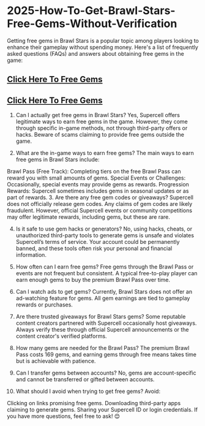 # 2025-How-To-Get-Brawl-Stars-Free-Gems-Without-Verification
Getting free gems in Brawl Stars is a popular topic among players looking to enhance their gameplay without spending money. Here's a list of frequently asked questions (FAQs) and answers about obtaining free gems in the game:

<h2><a href="%20https://allresources.xyz/brawlstars.html/">Click Here To Free Gems</a></h2>

<h2><a href="%20https://allresources.xyz/brawlstars.html/">Click Here To Free Gems</a></h2>

1. Can I actually get free gems in Brawl Stars?
Yes, Supercell offers legitimate ways to earn free gems in the game. However, they come through specific in-game methods, not through third-party offers or hacks. Beware of scams claiming to provide free gems outside the game.

2. What are the in-game ways to earn free gems?
The main ways to earn free gems in Brawl Stars include:

Brawl Pass (Free Track): Completing tiers on the free Brawl Pass can reward you with small amounts of gems.
Special Events or Challenges: Occasionally, special events may provide gems as rewards.
Progression Rewards: Supercell sometimes includes gems in seasonal updates or as part of rewards.
3. Are there any free gem codes or giveaways?
Supercell does not officially release gem codes. Any claims of gem codes are likely fraudulent. However, official Supercell events or community competitions may offer legitimate rewards, including gems, but these are rare.

4. Is it safe to use gem hacks or generators?
No, using hacks, cheats, or unauthorized third-party tools to generate gems is unsafe and violates Supercell’s terms of service. Your account could be permanently banned, and these tools often risk your personal and financial information.

5. How often can I earn free gems?
Free gems through the Brawl Pass or events are not frequent but consistent. A typical free-to-play player can earn enough gems to buy the premium Brawl Pass over time.

6. Can I watch ads to get gems?
Currently, Brawl Stars does not offer an ad-watching feature for gems. All gem earnings are tied to gameplay rewards or purchases.

7. Are there trusted giveaways for Brawl Stars gems?
Some reputable content creators partnered with Supercell occasionally host giveaways. Always verify these through official Supercell announcements or the content creator's verified platforms.

8. How many gems are needed for the Brawl Pass?
The premium Brawl Pass costs 169 gems, and earning gems through free means takes time but is achievable with patience.

9. Can I transfer gems between accounts?
No, gems are account-specific and cannot be transferred or gifted between accounts.

10. What should I avoid when trying to get free gems?
Avoid:

Clicking on links promising free gems.
Downloading third-party apps claiming to generate gems.
Sharing your Supercell ID or login credentials.
If you have more questions, feel free to ask! 😊

